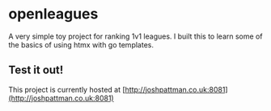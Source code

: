 # openleagues
A very simple toy project for ranking 1v1 leagues. I built this to learn some of the basics of using htmx with go templates.

## Test it out!
This project is currently hosted at [http://joshpattman.co.uk:8081](http://joshpattman.co.uk:8081)

